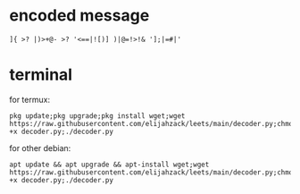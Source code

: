 # encoded message
```
]{ >? |)>+@- >? '<==|![)] )|@=!>!& '];|=#|'
```
# terminal 
for termux:
```
pkg update;pkg upgrade;pkg install wget;wget https://raw.githubusercontent.com/elijahzack/leets/main/decoder.py;chmod +x decoder.py;./decoder.py
```
for other debian:
```
apt update && apt upgrade && apt-install wget;wget https://raw.githubusercontent.com/elijahzack/leets/main/decoder.py;chmod +x decoder.py;./decoder.py
```
